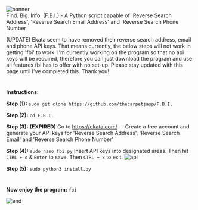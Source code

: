 ![banner](https://user-images.githubusercontent.com/71789855/141158284-106f6502-d390-4946-8081-3a144faaffcc.png)                        
Find. Big. Info. (F.B.I.) - A Python script capable of 'Reverse Search Address', 'Reverse Search Email Address' and 'Reverse Search Phone Number

(UPDATE) Ekata seem to have removed their reverse search address, email and phone API keys. That means currently, the below steps will not work in getting 'fbi' to work. I'm currently working on the program so that no api keys will be required, therefore you can just download the program and use all features fbi has to offer with no set-up. Please stay updated with this page until I've completed this. Thank you!

#

**Instructions:**


**Step (1):**
`sudo git clone https://github.com/thecarpetjasp/F.B.I.`


**Step (2):**
`cd F.B.I.`


**Step (3):** **(EXPIRED)**
Go to https://ekata.com/ -- Create a free account and generate your API keys for 'Reverse Search Address', 'Reverse Search Email' and 'Reverse Search Phone Number'


**Step (4):**
`sudo nano fbi.py` Insert API keys into designated areas. Then hit `CTRL + o` & `Enter` to save. Then `CTRL + x` to exit.
![api](https://user-images.githubusercontent.com/71789855/160116940-2e949d82-660e-421a-9fc2-f8f3490fb79d.png)



**Step (5):**
`sudo python3 install.py`
#
**Now enjoy the program:**
`fbi`



![end](https://user-images.githubusercontent.com/71789855/141158287-b9826be7-71ee-44e8-a47b-18bae9890554.png)



